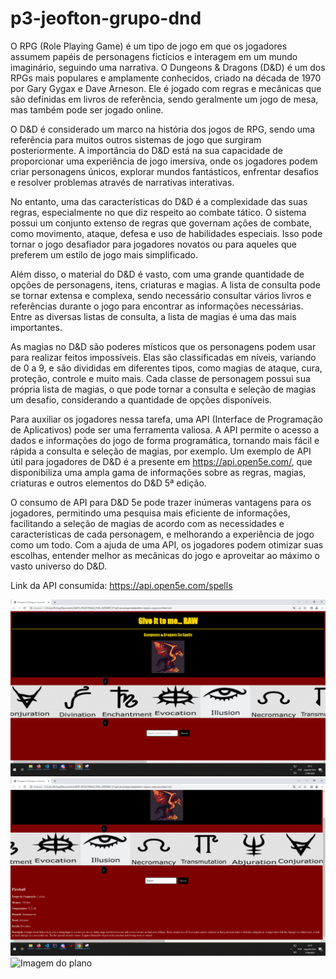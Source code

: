 # p3-jeofton-grupo-dnd

O RPG (Role Playing Game) é um tipo de jogo em que os jogadores assumem papéis de personagens fictícios e interagem em um mundo imaginário, seguindo uma narrativa. O Dungeons & Dragons (D&D) é um dos RPGs mais populares e amplamente conhecidos, criado na década de 1970 por Gary Gygax e Dave Arneson. Ele é jogado com regras e mecânicas que são definidas em livros de referência, sendo geralmente um jogo de mesa, mas também pode ser jogado online.

O D&D é considerado um marco na história dos jogos de RPG, sendo uma referência para muitos outros sistemas de jogo que surgiram posteriormente. A importância do D&D está na sua capacidade de proporcionar uma experiência de jogo imersiva, onde os jogadores podem criar personagens únicos, explorar mundos fantásticos, enfrentar desafios e resolver problemas através de narrativas interativas.

No entanto, uma das características do D&D é a complexidade das suas regras, especialmente no que diz respeito ao combate tático. O sistema possui um conjunto extenso de regras que governam ações de combate, como movimento, ataque, defesa e uso de habilidades especiais. Isso pode tornar o jogo desafiador para jogadores novatos ou para aqueles que preferem um estilo de jogo mais simplificado.

Além disso, o material do D&D é vasto, com uma grande quantidade de opções de personagens, itens, criaturas e magias. A lista de consulta pode se tornar extensa e complexa, sendo necessário consultar vários livros e referências durante o jogo para encontrar as informações necessárias. Entre as diversas listas de consulta, a lista de magias é uma das mais importantes.

As magias no D&D são poderes místicos que os personagens podem usar para realizar feitos impossíveis. Elas são classificadas em níveis, variando de 0 a 9, e são divididas em diferentes tipos, como magias de ataque, cura, proteção, controle e muito mais. Cada classe de personagem possui sua própria lista de magias, o que pode tornar a consulta e seleção de magias um desafio, considerando a quantidade de opções disponíveis.

Para auxiliar os jogadores nessa tarefa, uma API (Interface de Programação de Aplicativos) pode ser uma ferramenta valiosa. A API permite o acesso a dados e informações do jogo de forma programática, tornando mais fácil e rápida a consulta e seleção de magias, por exemplo. Um exemplo de API útil para jogadores de D&D é a presente em https://api.open5e.com/, que disponibiliza uma ampla gama de informações sobre as regras, magias, criaturas e outros elementos do D&D 5ª edição.

O consumo de API para D&D 5e pode trazer inúmeras vantagens para os jogadores, permitindo uma pesquisa mais eficiente de informações, facilitando a seleção de magias de acordo com as necessidades e características de cada personagem, e melhorando a experiência de jogo como um todo. Com a ajuda de uma API, os jogadores podem otimizar suas escolhas, entender melhor as mecânicas do jogo e aproveitar ao máximo o vasto universo do D&D.

Link da API consumida: https://api.open5e.com/spells

![Imagem do plano](images/primeiroprint.png)
![Imagem do plano](images/segundoprint.png)
![Imagem do plano](images/terceiroprint.png.png)